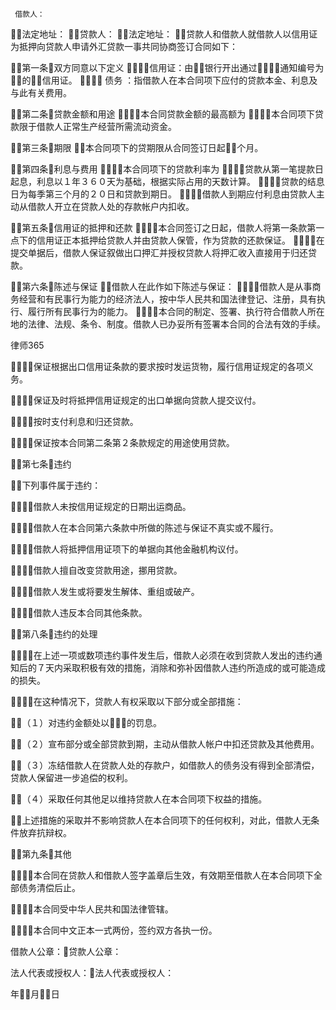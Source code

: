 
     借款人：
 法定地址：
 贷款人：
 法定地址：
 贷款人和借款人就借款人以信用证为抵押向贷款人申请外汇贷款一事共同协商签订合同如下：
 
 
 第一条双方同意以下定义
 １．信用证：由银行开出通过通知编号为的信用证。
 ２．
债务
：指借款人在本合同项下应付的贷款本金、利息及与此有关费用。
 
 
 第二条贷款金额和用途
 １．本合同贷款金额的最高额为
 ２．本合同项下贷款限于借款人正常生产经营所需流动资金。
 
 
 第三条期限
 本合同项下的贷期限从合同签订日起个月。
 
 
 第四条利息与费用
 １．本合同项下的贷款利率为
 ２．贷款从第一笔提款日起息，利息以１年３６０天为基础，根据实际占用的天数计算。
 ３．贷款的结息日为每季第三个月的２０日和贷款到期日。
 ４．借款人到期应付利息由贷款人主动从借款人开立在贷款人处的存款帐户内扣收。
 
 
 第五条信用证的抵押和还款
 １．本合同签订之日起，借款人将第一条款第一点下的信用证正本抵押给贷款人并由贷款人保管，作为贷款的还款保证。
 ２．在提交单据后，借款人保证叙做出口押汇并授权贷款人将押汇收入直接用于归还贷款。
 
 
 第六条陈述与保证
 借款人在此作如下陈述与保证：
 １．借款人是从事商务经营和有民事行为能力的经济法人，按中华人民共和国法律登记、注册，具有执行、履行所有民事行为的能力。
 ２．本合同的制定、签署、执行符合借款人所在地的法律、法规、条令、制度。借款人已办妥所有签署本合同的合法有效的手续。




 
律师365






 ３．保证根据出口信用证条款的要求按时发运货物，履行信用证规定的各项义务。

 ４．保证及时将抵押信用证规定的出口单据向贷款人提交议付。

 ５．按时支付利息和归还贷款。

 ６．保证按本合同第二条第２条款规定的用途使用贷款。

 

 

 第七条违约

 下列事件属于违约：

 １．借款人未按信用证规定的日期出运商品。

 ２．借款人在本合同第六条款中所做的陈述与保证不真实或不履行。

 ３．借款人将抵押信用证项下的单据向其他金融机构议付。

 ４．借款人擅自改变贷款用途，挪用贷款。

 ５．借款人发生或将要发生解体、重组或破产。

 ６．借款人违反本合同其他条款。

 

 

 第八条违约的处理

 １．在上述一项或数项违约事件发生后，借款人必须在收到贷款人发出的违约通知后的７天内采取积极有效的措施，消除和弥补因借款人违约所造成的或可能造成的损失。

 ２．在这种情况下，贷款人有权采取以下部分或全部措施：

 （１）对违约金额处以％的罚息。

 （２）宣布部分或全部贷款到期，主动从借款人帐户中扣还贷款及其他费用。

 （３）冻结借款人在贷款人处的存款户，如借款人的债务没有得到全部清偿，贷款人保留进一步追偿的权利。

 （４）采取任何其他足以维持贷款人在本合同项下权益的措施。

 上述措施的采取并不影响贷款人在本合同项下的任何权利，对此，借款人无条件放弃抗辩权。

 

 

 第九条其他

 １．本合同在贷款人和借款人签字盖章后生效，有效期至借款人在本合同项下全部债务清偿后止。

 ２．本合同受中华人民共和国法律管辖。

 ３．本合同中文正本一式两份，签约双方各执一份。

 

 借款人公章：贷款人公章：

 

 法人代表或授权人：法人代表或授权人：

 

 年月日 


 

 
 
 
 
 
  


  
 

  


  


  
 
 
 
 

